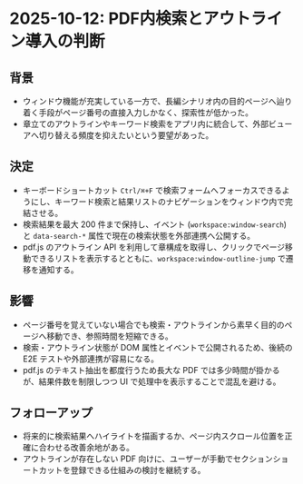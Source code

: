 # 2025-10-12: PDF内検索とアウトライン導入の判断

## 背景
- ウィンドウ機能が充実している一方で、長編シナリオ内の目的ページへ辿り着く手段がページ番号の直接入力しかなく、探索性が低かった。
- 章立てのアウトラインやキーワード検索をアプリ内に統合して、外部ビューアへ切り替える頻度を抑えたいという要望があった。

## 決定
- キーボードショートカット `Ctrl/⌘+F` で検索フォームへフォーカスできるようにし、キーワード検索と結果リストのナビゲーションをウィンドウ内で完結させる。
- 検索結果を最大 200 件まで保持し、イベント (`workspace:window-search`) と `data-search-*` 属性で現在の検索状態を外部連携へ公開する。
- pdf.js のアウトライン API を利用して章構成を取得し、クリックでページ移動できるリストを表示するとともに、`workspace:window-outline-jump` で遷移を通知する。

## 影響
- ページ番号を覚えていない場合でも検索・アウトラインから素早く目的のページへ移動でき、参照時間を短縮できる。
- 検索・アウトライン状態が DOM 属性とイベントで公開されるため、後続の E2E テストや外部連携が容易になる。
- pdf.js のテキスト抽出を都度行うため長大な PDF では多少時間が掛かるが、結果件数を制限しつつ UI で処理中を表示することで混乱を避ける。

## フォローアップ
- 将来的に検索結果へハイライトを描画するか、ページ内スクロール位置を正確に合わせる改善余地がある。
- アウトラインが存在しない PDF 向けに、ユーザーが手動でセクションショートカットを登録できる仕組みの検討を継続する。
